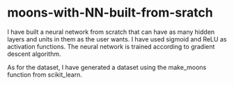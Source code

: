 # moons-with-NN-built-from-sratch

I have built a neural network from scratch that can have as many hidden layers and units in them as the user wants. I have used sigmoid and ReLU as activation functions. The neural network is trained according to gradient descent algorithm.

As for the dataset, I have generated a dataset using the make_moons function from scikit_learn.

